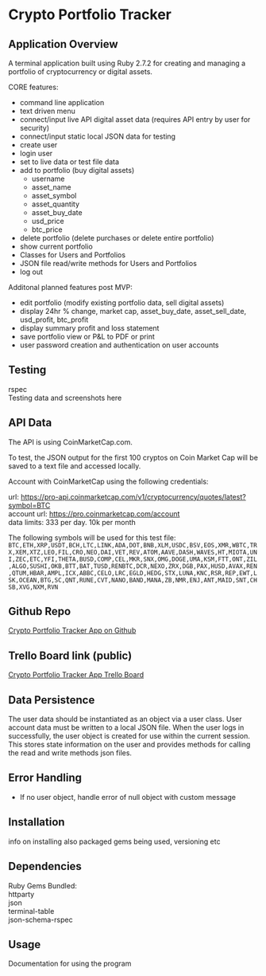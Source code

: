 # Crypto Portfolio Tracker

## Application Overview

A terminal application built using Ruby 2.7.2 for creating and managing a portfolio of cryptocurrency or digital assets.

CORE features:

- command line application
- text driven menu
- connect/input live API digital asset data (requires API entry by user for security)
- connect/input static local JSON data for testing
- create user
- login user
- set to live data or test file data
- add to portfolio (buy digital assets)
  - username
  - asset_name
  - asset_symbol
  - asset_quantity
  - asset_buy_date
  - usd_price
  - btc_price
- delete portfolio (delete purchases or delete entire portfolio)
- show current portfolio
- Classes for Users and Portfolios
- JSON file read/write methods for Users and Portfolios
- log out

Additonal planned features post MVP:

- edit portfolio (modify existing portfolio data, sell digital assets)
- display 24hr % change, market cap, asset_buy_date, asset_sell_date, usd_profit, btc_profit
- display summary profit and loss statement
- save portfolio view or P&L to PDF or print
- user password creation and authentication on user accounts

## Testing

rspec  
Testing data and screenshots here

## API Data

The API is using CoinMarketCap.com. 

To test, the JSON output for the first 100 cryptos on Coin Market Cap will be saved to a text file and accessed locally. 

Account with CoinMarketCap using the following credentials:  

url: https://pro-api.coinmarketcap.com/v1/cryptocurrency/quotes/latest?symbol=BTC  
account url: https://pro.coinmarketcap.com/account  
data limits: 333 per day. 10k per month

The following symbols will be used for this test file:  
`BTC,ETH,XRP,USDT,BCH,LTC,LINK,ADA,DOT,BNB,XLM,USDC,BSV,EOS,XMR,WBTC,TRX,XEM,XTZ,LEO,FIL,CRO,NEO,DAI,VET,REV,ATOM,AAVE,DASH,WAVES,HT,MIOTA,UNI,ZEC,ETC,YFI,THETA,BUSD,COMP,CEL,MKR,SNX,OMG,DOGE,UMA,KSM,FTT,ONT,ZIL,ALGO,SUSHI,OKB,BTT,BAT,TUSD,RENBTC,DCR,NEXO,ZRX,DGB,PAX,HUSD,AVAX,REN,QTUM,HBAR,AMPL,ICX,ABBC,CELO,LRC,EGLD,HEDG,STX,LUNA,KNC,RSR,REP,EWT,LSK,OCEAN,BTG,SC,QNT,RUNE,CVT,NANO,BAND,MANA,ZB,NMR,ENJ,ANT,MAID,SNT,CHSB,XVG,NXM,RVN`

## Github Repo

[Crypto Portfolio Tracker App on Github](https://github.com/glenfish/Crypto-Portfolio-Tracker)

## Trello Board link (public)

[Crypto Portfolio Tracker App Trello Board](https://trello.com/b/9gKJL3WM/crypto-portfolio-manager-terminal-app)

## Data Persistence

The user data should be instantiated as an object via a user class. User account data must be written to a local JSON file. When the user logs in successfully, the user object is created for use within the current session. This stores state information on the user and provides methods for calling the read and write methods json files.

## Error Handling

- If no user object, handle error of null object with custom message

## Installation

info on installing
also packaged gems being used, versioning etc

## Dependencies

Ruby Gems Bundled:  
httparty  
json  
terminal-table  
json-schema-rspec  

## Usage

Documentation for using the program

